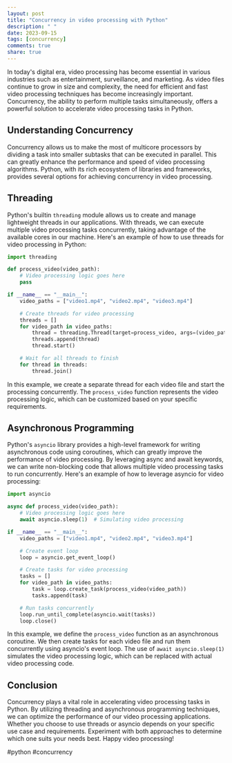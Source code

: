 ```yaml
---
layout: post
title: "Concurrency in video processing with Python"
description: " "
date: 2023-09-15
tags: [concurrency]
comments: true
share: true
---
```


In today's digital era, video processing has become essential in various industries such as entertainment, surveillance, and marketing. As video files continue to grow in size and complexity, the need for efficient and fast video processing techniques has become increasingly important. Concurrency, the ability to perform multiple tasks simultaneously, offers a powerful solution to accelerate video processing tasks in Python.

## Understanding Concurrency

Concurrency allows us to make the most of multicore processors by dividing a task into smaller subtasks that can be executed in parallel. This can greatly enhance the performance and speed of video processing algorithms. Python, with its rich ecosystem of libraries and frameworks, provides several options for achieving concurrency in video processing.

## Threading

Python's builtin `threading` module allows us to create and manage lightweight threads in our applications. With threads, we can execute multiple video processing tasks concurrently, taking advantage of the available cores in our machine. Here's an example of how to use threads for video processing in Python:

```python
import threading

def process_video(video_path):
    # Video processing logic goes here
    pass

if __name__ == "__main__":
    video_paths = ["video1.mp4", "video2.mp4", "video3.mp4"]

    # Create threads for video processing
    threads = []
    for video_path in video_paths:
        thread = threading.Thread(target=process_video, args=(video_path,))
        threads.append(thread)
        thread.start()

    # Wait for all threads to finish
    for thread in threads:
        thread.join()
```

In this example, we create a separate thread for each video file and start the processing concurrently. The `process_video` function represents the video processing logic, which can be customized based on your specific requirements.

## Asynchronous Programming

Python's `asyncio` library provides a high-level framework for writing asynchronous code using coroutines, which can greatly improve the performance of video processing. By leveraging async and await keywords, we can write non-blocking code that allows multiple video processing tasks to run concurrently. Here's an example of how to leverage asyncio for video processing:

```python
import asyncio

async def process_video(video_path):
    # Video processing logic goes here
    await asyncio.sleep(1)  # Simulating video processing

if __name__ == "__main__":
    video_paths = ["video1.mp4", "video2.mp4", "video3.mp4"]

    # Create event loop
    loop = asyncio.get_event_loop()

    # Create tasks for video processing
    tasks = []
    for video_path in video_paths:
        task = loop.create_task(process_video(video_path))
        tasks.append(task)

    # Run tasks concurrently
    loop.run_until_complete(asyncio.wait(tasks))
    loop.close()
```

In this example, we define the `process_video` function as an asynchronous coroutine. We then create tasks for each video file and run them concurrently using asyncio's event loop. The use of `await asyncio.sleep(1)` simulates the video processing logic, which can be replaced with actual video processing code.

## Conclusion

Concurrency plays a vital role in accelerating video processing tasks in Python. By utilizing threading and asynchronous programming techniques, we can optimize the performance of our video processing applications. Whether you choose to use threads or asyncio depends on your specific use case and requirements. Experiment with both approaches to determine which one suits your needs best. Happy video processing!

#python #concurrency